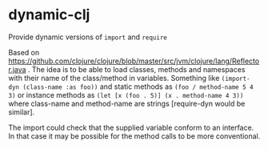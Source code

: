 # dynamic-clj
Provide dynamic versions of `import` and `require` 

Based on https://github.com/clojure/clojure/blob/master/src/jvm/clojure/lang/Reflector.java .
The idea is to be able to load classes, methods and namespaces with their name of the class/method in variables.
Something like `(import-dyn (class-name :as foo))` 
and static methods as `(foo / method-name 5 4 3)` 
or instance methods as `(let [x (foo . 5)] (x . method-name 4 3))` 
where class-name and method-name are strings [require-dyn would be similar]. 

The import could check that the supplied variable conform to an interface.
In that case it may be possible for the method calls to be more conventional.
